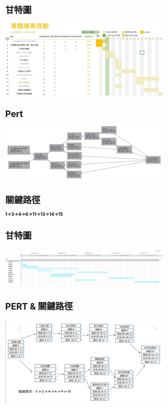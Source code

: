 # 甘特圖
![甘特圖](Gantt_chart.jpg)
# Pert
![Pert](Pert.jpg)
# 關鍵路徑
**1->3->4->6->11->13->14->15**


# 甘特圖

![Gantt](Gantt.png)
---
# PERT & 關鍵路徑
![PERT](PERT.png)
---
